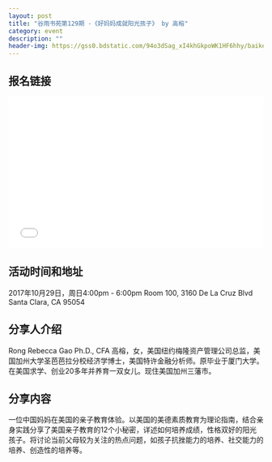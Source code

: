 ```yaml
---
layout: post
title: "谷雨书苑第129期 -《好妈妈成就阳光孩子》 by 高榕"
category: event
description: ""
header-img: https://gss0.bdstatic.com/94o3dSag_xI4khGkpoWK1HF6hhy/baike/w%3D268%3Bg%3D0/sign=c7b35a10be8f8c54e3d3c22902124ac8/060828381f30e924d07b00cf46086e061c95f775.jpg
---
```


## 报名链接
<div style="width:100%; text-align:left;" ><iframe src="//eventbrite.com/tickets-external?eid=39033615595&ref=etckt" frameborder="0" height="300" width="100%" vspace="0" hspace="0" marginheight="5" marginwidth="5" scrolling="auto" allowtransparency="true"></iframe></div>

## 活动时间和地址
2017年10月29日，周日4:00pm - 6:00pm Room 100, 3160 De La Cruz Blvd Santa Clara, CA 95054

## 分享人介绍
Rong Rebecca Gao  Ph.D., CFA
高榕，女，美国纽约梅隆资产管理公司总监，美国加州大学圣芭芭拉分校经济学博士，美国特许金融分析师。原毕业于厦门大学。在美国求学、创业20多年并养育一双女儿。现住美国加州三藩市。

## 分享内容
一位中国妈妈在美国的亲子教育体验。以美国的美德素质教育为理论指南，结合亲身实践分享了美国亲子教育的12个小秘密，详述如何培养成绩，性格双好的阳光孩子。将讨论当前父母较为关注的热点问题，如孩子抗挫能力的培养、社交能力的培养、创造性的培养等。
